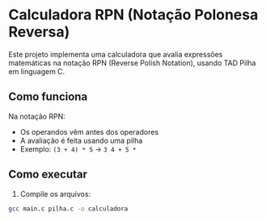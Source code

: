 # Calculadora RPN (Notação Polonesa Reversa)

Este projeto implementa uma calculadora que avalia expressões matemáticas na notação RPN (Reverse Polish Notation), usando TAD Pilha em linguagem C.

## Como funciona

Na notação RPN:
- Os operandos vêm antes dos operadores
- A avaliação é feita usando uma pilha
- Exemplo: `(3 + 4) * 5` → `3 4 + 5 *`

## Como executar

1. Compile os arquivos:

```bash
gcc main.c pilha.c -o calculadora
